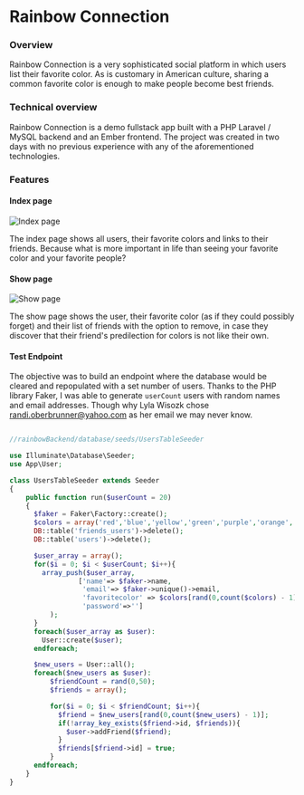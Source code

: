 # Rainbow Connection
### Overview

Rainbow Connection is a very sophisticated social platform in which users list their favorite color. As is customary in American culture, sharing a common favorite color is enough to make people become best friends.

### Technical overview

Rainbow Connection is a demo fullstack app built with a PHP Laravel / MySQL backend and an Ember frontend. The project was created in two days with no previous experience with any of the aforementioned technologies.

### Features

#### Index page
![Index page](https://d26dzxoao6i3hh.cloudfront.net/items/21250600373s2j0z0K0U/Image%202017-06-29%20at%2010.21.29%20AM.png)

The index page shows all users, their favorite colors and links to their friends. Because what is more important in life than seeing your favorite color and your favorite people?

#### Show page
![Show page](https://d26dzxoao6i3hh.cloudfront.net/items/1C3c2p2R3I0Z0j3Z0307/Image%202017-06-29%20at%2010.35.36%20AM.png)

The show page shows the user, their favorite color (as if they could possibly forget) and their list of friends with the option to remove, in case they discover that their friend's predilection for colors is not like their own.

#### Test Endpoint

The objective was to build an endpoint where the database would be cleared and repopulated with a set number of users. Thanks to the PHP library Faker, I was able to generate `userCount` users with random names and email addresses. Though why Lyla Wisozk chose randi.oberbrunner@yahoo.com as her email we may never know.

```php

//rainbowBackend/database/seeds/UsersTableSeeder

use Illuminate\Database\Seeder;
use App\User;

class UsersTableSeeder extends Seeder
{
    public function run($userCount = 20)
    {
      $faker = Faker\Factory::create();
      $colors = array('red','blue','yellow','green','purple','orange', 'yellow-green', 'blue-green', 'blue-violet', 'red-violet', 'red-orange', 'yellow-orange');
      DB::table('friends_users')->delete();
      DB::table('users')->delete();

      $user_array = array();
      for($i = 0; $i < $userCount; $i++){
        array_push($user_array,
                 ['name'=> $faker->name,
                  'email'=> $faker->unique()->email,
                  'favoritecolor' => $colors[rand(0,count($colors) - 1)],
                  'password'=>'']
          );
      }
      foreach($user_array as $user):
        User::create($user);
      endforeach;

      $new_users = User::all();
      foreach($new_users as $user):
          $friendCount = rand(0,50);
          $friends = array();

          for($i = 0; $i < $friendCount; $i++){
            $friend = $new_users[rand(0,count($new_users) - 1)];
            if(!array_key_exists($friend->id, $friends)){
              $user->addFriend($friend);
            }
            $friends[$friend->id] = true;
          }
      endforeach;
    }
}
